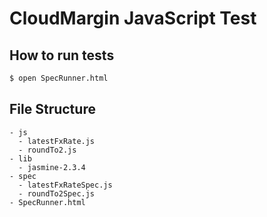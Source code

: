 CloudMargin JavaScript Test
========

How to run tests
----
```sh
$ open SpecRunner.html

```

File Structure
------
```
- js
  - latestFxRate.js
  - roundTo2.js
- lib
  - jasmine-2.3.4
- spec
  - latestFxRateSpec.js
  - roundTo2Spec.js
- SpecRunner.html

```